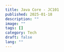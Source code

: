 ```yaml
---
title: Java Core - JC101
published: 2025-01-18
description: ""
image: ""
tags: []
category: Tech
draft: false
lang: ""
---
```

